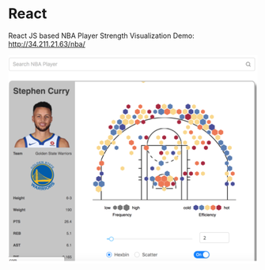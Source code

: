 # React
React JS based NBA Player Strength Visualization
Demo:
http://34.211.21.63/nba/

![alt text](https://github.com/BingZou/React/blob/master/res.jpg?raw=true)

